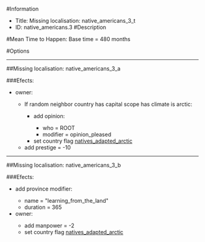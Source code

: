 #Information
 - Title: Missing localisation: native_americans_3_t
 - ID: native_americans.3
#Description

#Mean Time to Happen:
Base time = 480 months

#Options

___
##Missing localisation: native_americans_3_a

###Efects:<ul><li>owner:</li><ul><li>If random neighbor country has capital scope has climate is arctic:</li><ul><li>add opinion:</li><ul><li>who = ROOT</li><li>modifier = opinion_pleased</li></ul><li>set country flag [natives_adapted_arctic](../flags/natives_adapted_arctic.md)</li></ul><li>add prestige = -10</li></ul></ul>

___
##Missing localisation: native_americans_3_b

###Efects:<ul><li>add province modifier:</li><ul><li>name = "learning_from_the_land"</li><li>duration = 365</li></ul><li>owner:</li><ul><li>add manpower = -2</li><li>set country flag [natives_adapted_arctic](../flags/natives_adapted_arctic.md)</li></ul></ul>
